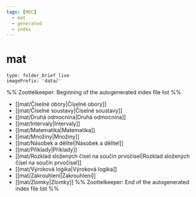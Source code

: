 ```yaml
---
tags: [MOC]
  - mat
  - generated
  - index
---
```

# mat
```ccard
type: folder_brief_live
imagePrefix: 'data/'
```
%% Zoottelkeeper: Beginning of the autogenerated index file list  %%
-  [[mat/Číselné obory|Číselné obory]]
-  [[mat/Číselné soustavy|Číselné soustavy]]
-  [[mat/Druhá odmocnina|Druhá odmocnina]]
-  [[mat/Intervaly|Intervaly]]
-  [[mat/Matematika|Matematika]]
-  [[mat/Množiny|Množiny]]
-  [[mat/Násobek a dělitel|Násobek a dělitel]]
-  [[mat/Příklady|Příklady]]
-  [[mat/Rozklad složených čísel na součin prvočísel|Rozklad složených čísel na součin prvočísel]]
-  [[mat/Výroková logika|Výroková logika]]
-  [[mat/Zakrouhlení|Zakrouhlení]]
-  [[mat/Zlomky|Zlomky]]
%% Zoottelkeeper: End of the autogenerated index file list  %%
